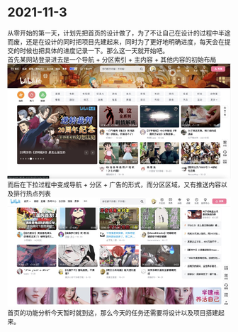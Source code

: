 # 2021-11-3
从零开始的第一天，计划先把首页的设计做了，为了不让自己在设计的过程中半途而废，还是在设计的同时把项目先建起来，同时为了更好地明确进度，每天会在提交的时候也把具体的进度记录一下。那么这一天就开始吧。  
首先某网站登录进去是一个导航 + 分区索引 + 主内容 + 其他内容的初始布局 
![某网站](_media/main_page1.jpg)
而后在下拉过程中变成导航 + 分区 + 广告的形式，而分区区域，又有推送内容以及排行热点列表
![某网站](_media/main_page2.jpg)
首页的功能分析今天暂时就到这，那么今天的任务还需要将设计以及项目搭建起来。
